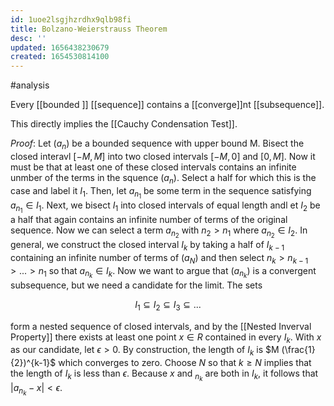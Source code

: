 ```yaml
---
id: 1uoe2lsgjhzrdhx9qlb98fi
title: Bolzano-Weierstrauss Theorem
desc: ''
updated: 1656438230679
created: 1654530814100
---
```

#analysis

Every [[bounded ]] [[sequence]] contains a [[converge]]nt [[subsequence]].

This directly implies the [[Cauchy Condensation Test]].

*Proof*: Let $(a_n)$ be a bounded sequence with upper bound M.  Bisect the closed interavl $[-M,M]$ into two closed intervals $[-M,0]$ and $[0,M]$.  Now it must be that at least one of these closed intervals contains an infinite unmber of the terms in the squence $(a_n)$.  Select a half for which this is the case and label it $I_1$.  Then, let $a_{n_1}$ be some term in the sequence satisfying $a_{n_1} \in I_1$.  Next, we bisect $I_1$ into closed intervals of equal length andl et $I_2$ be a half that again contains an infinite number of terms of the original sequence.  Now we can select a term $a_{n_2}$ with $n_2 > n_1$ where $a_{n_2} \in I_2$.  In general, we construct the closed interval $I_k$ by taking a half of $I_{k-1}$ containing an infinite number of terms of $(a_N)$ and then select $n_k>n_{k-1}>...>n_1$ so that $a_{n_k} \in I_k$.
Now we want to argue that $(a_{n_k})$ is a convergent subsequence, but we need a candidate for the limit.  The sets

$$I_1 \subseteq I_2 \subseteq I_3 \subseteq ...$$

form a nested sequence of closed intervals, and by the [[Nested Inverval Property]] there exists at least one point $x \in R$ contained in every $I_k$.  With $x$ as our candidate, let $\epsilon > 0$.  By construction, the length of $I_k$ is $M (\frac{1}{2})^{k-1}$ which converges to zero.  Choose $N$ so that $k \geq N$ implies that the length of $I_k$ is less than $\epsilon$.  Because $x$ and $_{n_k}$ are both in $I_k$, it follows that $|a_{n_k}-x| < \epsilon$.
